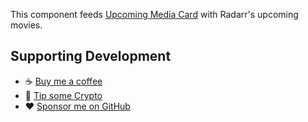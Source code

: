 This component feeds [Upcoming Media Card](./146783593) with Radarr's upcoming movies.

## Supporting Development
- :coffee: [Buy me a coffee](https://www.buymeacoffee.com/FgwNR2l)
- :1st_place_medal: [Tip some Crypto](https://github.com/sponsors/maykar)
- :heart: [Sponsor me on GitHub](https://github.com/sponsors/maykar)

